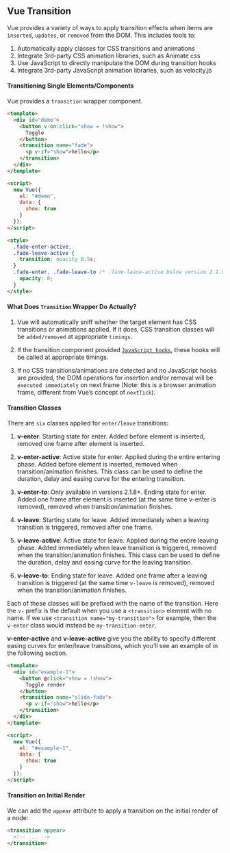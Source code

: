 ## Vue Transition

Vue provides a variety of ways to apply transition effects when items are `inserted`, `updates`, or `removed` from the DOM. This includes tools to:

1. Automatically apply classes for CSS transitions and animations
2. Integrate 3rd-party CSS animation libraries, such as Animate css
3. Use JavaScript to directly manipulate the DOM during transition hooks
4. Integrate 3rd-party JavaScript animation libraries, such as velocity.js

#### Transitioning Single Elements/Components

Vue provides a `transition` wrapper component.

```html
<template>
  <div id="demo">
    <button v-on:click="show = !show">
      Toggle
    </button>
    <transition name="fade">
      <p v-if="show">hello</p>
    </transition>
  </div>
</template>

<script>
  new Vue({
    el: "#demo",
    data: {
      show: true
    }
  });
</script>

<style>
  .fade-enter-active,
  .fade-leave-active {
    transition: opacity 0.5s;
  }
  .fade-enter, .fade-leave-to /* .fade-leave-active below version 2.1.8 */ {
    opacity: 0;
  }
</style>
```

#### What Does `Transition` Wrapper Do Actually?

1. Vue will automatically sniff whether the target element has CSS transitions or animations applied. If it does, CSS transition classes will be `added/removed` at appropriate `timings`.

2. If the transition component provided [`JavaScript hooks`](https://vuejs.org/v2/guide/transitions.html#JavaScript-Hooks), these hooks will be called at appropriate timings.

3. If no CSS transitions/animations are detected and no JavaScript hooks are provided, the DOM operations for insertion and/or removal will be `executed immediately` on next frame (Note: this is a browser animation frame, different from Vue’s concept of `nextTick`).

#### Transition Classes

There are `six` classes applied for `enter/leave` transitions:

1. **v-enter**: Starting state for enter. Added before element is inserted, removed one frame after element is inserted.

2. **v-enter-active**: Active state for enter. Applied during the entire entering phase. Added before element is inserted, removed when transition/animation finishes. This class can be used to define the duration, delay and easing curve for the entering transition.

3. **v-enter-to**: Only available in versions 2.1.8+. Ending state for enter. Added one frame after element is inserted (at the same time v-enter is removed), removed when transition/animation finishes.

4. **v-leave**: Starting state for leave. Added immediately when a leaving transition is triggered, removed after one frame.

5. **v-leave-active**: Active state for leave. Applied during the entire leaving phase. Added immediately when leave transition is triggered, removed when the transition/animation finishes. This class can be used to define the duration, delay and easing curve for the leaving transition.

6. **v-leave-to**: Ending state for leave. Added one frame after a leaving transition is triggered (at the same time `v-leave` is removed), removed when the transition/animation finishes.

Each of these classes will be prefixed with the name of the transition. Here the `v-` prefix is the default when you use a `<transition>` element with no name. If we use `<transition name="my-transition">` for example, then the `v-enter` class would instead be `my-transition-enter`.

**v-enter-active** and **v-leave-active** give you the ability to specify different easing curves for enter/leave transitions, which you’ll see an example of in the following section.

```html
<template>
  <div id="example-1">
    <button @click="show = !show">
      Toggle render
    </button>
    <transition name="slide-fade">
      <p v-if="show">hello</p>
    </transition>
  </div>
</template>

<script>
  new Vue({
    el: "#example-1",
    data: {
      show: true
    }
  });
</script>
```

<style>
/* Enter and leave animations can use different */
/* durations and timing functions.              */
.slide-fade-enter-active {
  transition: all .3s ease;
}
.slide-fade-leave-active {
  transition: all .8s cubic-bezier(1.0, 0.5, 0.8, 1.0);
}
.slide-fade-enter, .slide-fade-leave-to
/* .slide-fade-leave-active below version 2.1.8 */ {
  transform: translateX(10px);
  opacity: 0;
}
</style>

#### Transition on Initial Render

We can add the `appear` attribute to apply a transition on the initial render of a node:

```html
<transition appear>
  <!-- ... -->
</transition>
```
